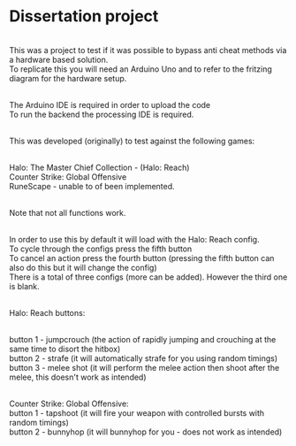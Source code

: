 # Dissertation project

</br>This was a project to test if it was possible to bypass anti cheat methods via a hardware based solution.
</br>To replicate this you will need an Arduino Uno and to refer to the fritzing diagram for the hardware setup.

</br>The Arduino IDE is required in order to upload the code
</br>To run the backend the processing IDE is required.

</br>This was developed (originally) to test against the following games:

</br>Halo: The Master Chief Collection - (Halo: Reach)
</br>Counter Strike: Global Offensive
</br>RuneScape - unable to of been implemented.

</br>Note that not all functions work.

</br>In order to use this by default it will load with the Halo: Reach config.
</br>To cycle through the configs press the fifth button
</br>To cancel an action press the fourth button (pressing the fifth button can also do this but it will change the config)
</br>There is a total of three configs (more can be added). However the third one is blank.

</br>Halo: Reach buttons:

</br>button 1 - jumpcrouch (the action of rapidly jumping and crouching at the same time to disort the hitbox)
</br>button 2 - strafe (it will automatically strafe for you using random timings)
</br>button 3 - melee shot (it will perform the melee action then shoot after the melee, this doesn't work as intended)

</br>Counter Strike: Global Offensive:
</br>button 1 - tapshoot (it will fire your weapon with controlled bursts with random timings)
</br>button 2 - bunnyhop (it will bunnyhop for you - does not work as intended)

